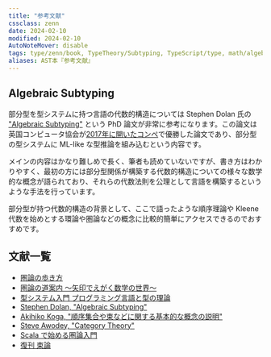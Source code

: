 ```yaml
---
title: "参考文献"
cssclass: zenn
date: 2024-02-10
modified: 2024-02-10
AutoNoteMover: disable
tags: type/zenn/book, TypeTheory/Subtyping, TypeScript/type, math/algebra
aliases: AST本『参考文献』
---
```


## Algebraic Subtyping

部分型を型システムに持つ言語の代数的構造については Stephen Dolan 氏の ["Algebraic Subtyping"](https://www.bcs.org/media/2128/algebraic-subtyping.pdf) という PhD 論文が非常に参考になります。この論文は英国コンピュータ協会が[2017年に開いたコンペ](https://www.bcs.org/events/awards-and-competitions/distinguished-dissertations/previous-winners/2017-competition/)で優勝した論文であり、部分型の型システムに ML-like な型推論を組み込むという内容です。

メインの内容はかなり難しめで長く、筆者も読めていないですが、書き方はわかりやすく、最初の方には部分型関係が構築する代数的構造についての様々な数学的な概念が語られており、それらの代数法則を公理として言語を構築するというような手法を行っています。

部分型が持つ代数的構造の背景として、ここで語ったような順序理論や Kleene 代数を始めとする環論や圏論などの概念に比較的簡単にアクセスできるのでおすすめです。

## 文献一覧

- [圏論の歩き方](https://www.nippyo.co.jp/shop/book/6936.html)
- [圏論の道案内 ～矢印でえがく数学の世界～](https://gihyo.jp/book/2019/978-4-297-10723-9)
- [型システム入門 プログラミング言語と型の理論](https://www.ohmsha.co.jp/book/9784274069116/)
- [Stephen Dolan, "Algebraic Subtyping"](https://www.bcs.org/media/2128/algebraic-subtyping.pdf)
- [Akihiko Koga, "順序集合や束などに関する基本的な概念の説明"](https://www.cs-study.com/koga/lattice/explanations_on_concepts_of_posets.html)
- [Steve Awodey, "Category Theory"](https://global.oup.com/ukhe/product/category-theory-9780199237180?cc=gb&lang=en&)
- [Scala で始める圏論入門](https://criceta.com/category-theory-with-scala/)
- [復刊 束論](https://www.kyoritsu-pub.co.jp/book/b10007810.html)
